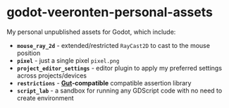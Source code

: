 # godot-veeronten-personal-assets
My personal unpublished assets for Godot, which include:
- **`mouse_ray_2d`** - extended/restricted `RayCast2D` to cast to the mouse position
- **`pixel`** - just a single pixel `pixel.png`
- **`project_editor_settings`** - editor plugin to apply my preferred settings across projects/devices
- **`restrictions`** - **[Gut](https://github.com/bitwes/Gut)-compatible**  compatible assertion library
- **`script_lab`** - a sandbox for running any GDScript code with no need to create environment 